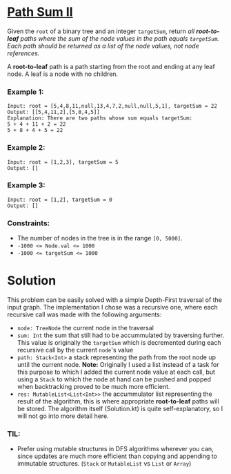 # [Path Sum II](https://leetcode.com/explore/challenge/card/august-leetcoding-challenge-2021/613/week-1-august-1st-august-7th/3838/)

Given the `root` of a binary tree and an integer `targetSum`, return *all **root-to-leaf** paths where the sum of the node values in the path equals `targetSum`. Each path should be returned as a list of the node values, not node references.*

A **root-to-leaf** path is a path starting from the root and ending at any leaf node. A leaf is a node with no children.

### Example 1:
```
Input: root = [5,4,8,11,null,13,4,7,2,null,null,5,1], targetSum = 22
Output: [[5,4,11,2],[5,8,4,5]]
Explanation: There are two paths whose sum equals targetSum:
5 + 4 + 11 + 2 = 22
5 + 8 + 4 + 5 = 22
```

### Example 2:
```
Input: root = [1,2,3], targetSum = 5
Output: []
```

### Example 3:
```
Input: root = [1,2], targetSum = 0
Output: []
```

### Constraints:

- The number of nodes in the tree is in the range `[0, 5000]`.
- `-1000 <= Node.val <= 1000`
- `-1000 <= targetSum <= 1000`

# Solution

This problem can be easily solved with a simple Depth-First traversal of the input graph. The implementation I chose was a recursive one, where each recursive call was made with the following arguments:
- `node: TreeNode` the current node in the traversal
- `sum: Int` the sum that still had to be accummulated by traversing further. This value is originally the `targetSum` which is decremented during each recursive call by the current `node`'s value
- `path: Stack<Int>` a stack representing the path from the root node up until the current node. **Note:** Originally I used a list instead of a task for this purpose to which I added the current node value at each call, but using a `Stack` to which the node at hand can be pushed and popped when backtracking proved to be much more efficient.
- `res: MutableList<List<Int>>` the accummulator list representing the result of the algorithm, this is where appropriate **root-to-leaf** paths will be stored.
The algorithm itself (Solution.kt) is quite self-explanatory, so I will not go into more detail here.

### TIL:
- Prefer using mutable structures in DFS algorithms wherever you can, since updates are much more efficient than copying and appending to immutable structures. (`Stack` or `MutableList` vs `List` or `Array`)